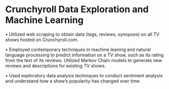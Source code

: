# Crunchyroll Data Exploration and Machine Learning

• Utilized web scraping to obtain data (tags, reviews, synopses) on all TV shows hosted on Crunchyroll.com.

• Employed contemporary techniques in machine leaning and natural language processing to predict information on a TV show, such as its rating from the text of its reviews. Utilized Markov Chain models to generate new reviews and descriptions for existing TV shows.

• Used exploratory data analysis techniques to conduct sentiment analysis and understand how a show’s popularity has changed over time.

